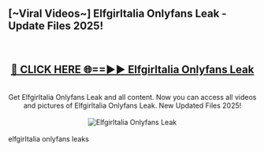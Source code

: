 <h2>[~Viral Videos~] Elfgirltalia Onlyfans Leak - Update Files 2025!</h2>
<br>
<div align="center">
<h2><a href="https://betterlinks.top/A2PfLJ" rel="nofollow">🔴 CLICK HERE 🌐==►► Elfgirltalia Onlyfans Leak</a></h2>
<br>
Get Elfgirltalia Onlyfans Leak and all content. Now you can access all videos and pictures of Elfgirltalia Onlyfans Leak. New Updated Files 2025!
<br>
<br>
<a href="https://betterlinks.top/A2PfLJ" rel="nofollow" data-target="animated-image.originalLink"><img src="https://i.ibb.co.com/WyWwxjT/player-gif2.gif" alt="Elfgirltalia Onlyfans Leak" style="max-width: 100%; display: inline-block;" data-target="animated-image.originalImage"></a>
</div>
<br>
elfgirltalia onlyfans leaks